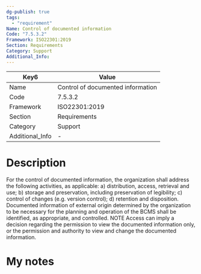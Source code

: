 ```yaml
---
dg-publish: true
tags:
  - "requirement"
Name: Control of documented information
Code: "7.5.3.2"
Framework: ISO22301:2019
Section: Requirements
Category: Support
Additional_Info: 
---
```


<div><table class="dataview table-view-table"><thead class="table-view-thead"><tr class="table-view-tr-header"><th class="table-view-th"><span>Key</span><span class="dataview small-text">6</span></th><th class="table-view-th"><span>Value</span></th></tr></thead><tbody class="table-view-tbody"><tr><td><span>Name</span></td><td><span>Control of documented information</span></td></tr><tr><td><span>Code</span></td><td><span>7.5.3.2</span></td></tr><tr><td><span>Framework</span></td><td><span>ISO22301:2019</span></td></tr><tr><td><span>Section</span></td><td><span>Requirements</span></td></tr><tr><td><span>Category</span></td><td><span>Support</span></td></tr><tr><td><span>Additional_Info</span></td><td><span>-</span></td></tr></tbody></table></div>

# Description

For the control of documented information, the organization shall address the following activities, as applicable: a) distribution, access, retrieval and use; b) storage and preservation, including preservation of legibility; c) control of changes (e.g. version control); d) retention and disposition. Documented information of external origin determined by the organization to be necessary for the planning and operation of the BCMS shall be identified, as appropriate, and controlled. NOTE Access can imply a decision regarding the permission to view the documented information only, or the permission and authority to view and change the documented information.

# My notes
